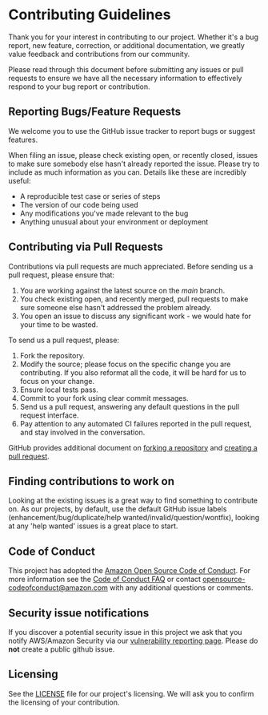# Contributing Guidelines

Thank you for your interest in contributing to our project. Whether it's a bug report, new feature, correction, or additional
documentation, we greatly value feedback and contributions from our community.

Please read through this document before submitting any issues or pull requests to ensure we have all the necessary
information to effectively respond to your bug report or contribution.

## Reporting Bugs/Feature Requests

We welcome you to use the GitHub issue tracker to report bugs or suggest features.

When filing an issue, please check existing open, or recently closed, issues to make sure somebody else hasn't already
reported the issue. Please try to include as much information as you can. Details like these are incredibly useful:

  - A reproducible test case or series of steps
  - The version of our code being used
  - Any modifications you've made relevant to the bug
  - Anything unusual about your environment or deployment

## Contributing via Pull Requests

Contributions via pull requests are much appreciated. Before sending us a pull request, please ensure that:

 1. You are working against the latest source on the *main* branch.
 2. You check existing open, and recently merged, pull requests to make sure someone else hasn't addressed the problem already.
 3. You open an issue to discuss any significant work - we would hate for your time to be wasted.

To send us a pull request, please:

 1. Fork the repository.
 2. Modify the source; please focus on the specific change you are contributing. If you also reformat all the code, it will be hard for us to focus on your change.
 3. Ensure local tests pass.
 4. Commit to your fork using clear commit messages.
 5. Send us a pull request, answering any default questions in the pull request interface.
 6. Pay attention to any automated CI failures reported in the pull request, and stay involved in the conversation.

GitHub provides additional document on [forking a repository](https://help.github.com/articles/fork-a-repo/) and
[creating a pull request](https://help.github.com/articles/creating-a-pull-request/).

## Finding contributions to work on

Looking at the existing issues is a great way to find something to contribute on. As our projects, by default, use the default GitHub issue labels (enhancement/bug/duplicate/help wanted/invalid/question/wontfix), looking at any 'help wanted' issues is a great place to start.

## Code of Conduct

This project has adopted the [Amazon Open Source Code of Conduct](https://aws.github.io/code-of-conduct).
For more information see the [Code of Conduct FAQ](https://aws.github.io/code-of-conduct-faq) or contact
opensource-codeofconduct@amazon.com with any additional questions or comments.

## Security issue notifications

If you discover a potential security issue in this project we ask that you notify AWS/Amazon Security via our [vulnerability reporting page](http://aws.amazon.com/security/vulnerability-reporting/). Please do **not** create a public github issue.

## Licensing

See the [LICENSE](LICENSE) file for our project's licensing. We will ask you to confirm the licensing of your contribution.
